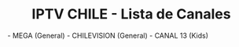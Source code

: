 <h1 align="center">IPTV CHILE - Lista de Canales</h1>
- MEGA (General)
- CHILEVISION  (General)
- CANAL 13 (Kids)
